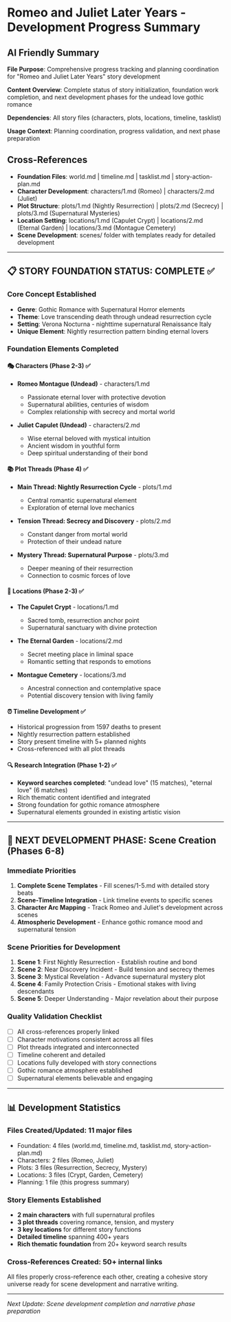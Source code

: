 # Romeo and Juliet Later Years - Development Progress Summary

## AI Friendly Summary
**File Purpose**: Comprehensive progress tracking and planning coordination for "Romeo and Juliet Later Years" story development

**Content Overview**: Complete status of story initialization, foundation work completion, and next development phases for the undead love gothic romance

**Dependencies**: All story files (characters, plots, locations, timeline, tasklist)

**Usage Context**: Planning coordination, progress validation, and next phase preparation

## Cross-References
- **Foundation Files**: world.md | timeline.md | tasklist.md | story-action-plan.md
- **Character Development**: characters/1.md (Romeo) | characters/2.md (Juliet)  
- **Plot Structure**: plots/1.md (Nightly Resurrection) | plots/2.md (Secrecy) | plots/3.md (Supernatural Mysteries)
- **Location Setting**: locations/1.md (Capulet Crypt) | locations/2.md (Eternal Garden) | locations/3.md (Montague Cemetery)
- **Scene Development**: scenes/ folder with templates ready for detailed development

---

## 📋 STORY FOUNDATION STATUS: **COMPLETE** ✅

### Core Concept Established
- **Genre**: Gothic Romance with Supernatural Horror elements
- **Theme**: Love transcending death through undead resurrection cycle
- **Setting**: Verona Nocturna - nighttime supernatural Renaissance Italy
- **Unique Element**: Nightly resurrection pattern binding eternal lovers

### Foundation Elements Completed

#### 🎭 **Characters** (Phase 2-3) ✅
- **Romeo Montague (Undead)** - characters/1.md
  - Passionate eternal lover with protective devotion
  - Supernatural abilities, centuries of wisdom
  - Complex relationship with secrecy and mortal world
  
- **Juliet Capulet (Undead)** - characters/2.md
  - Wise eternal beloved with mystical intuition
  - Ancient wisdom in youthful form
  - Deep spiritual understanding of their bond

#### 📚 **Plot Threads** (Phase 4) ✅
- **Main Thread: Nightly Resurrection Cycle** - plots/1.md
  - Central romantic supernatural element
  - Exploration of eternal love mechanics
  
- **Tension Thread: Secrecy and Discovery** - plots/2.md  
  - Constant danger from mortal world
  - Protection of their undead nature
  
- **Mystery Thread: Supernatural Purpose** - plots/3.md
  - Deeper meaning of their resurrection
  - Connection to cosmic forces of love

#### 🏰 **Locations** (Phase 2-3) ✅
- **The Capulet Crypt** - locations/1.md
  - Sacred tomb, resurrection anchor point
  - Supernatural sanctuary with divine protection
  
- **The Eternal Garden** - locations/2.md
  - Secret meeting place in liminal space
  - Romantic setting that responds to emotions
  
- **Montague Cemetery** - locations/3.md
  - Ancestral connection and contemplative space
  - Potential discovery tension with living family

#### ⏰ **Timeline Development** ✅
- Historical progression from 1597 deaths to present
- Nightly resurrection pattern established
- Story present timeline with 5+ planned nights
- Cross-referenced with all plot threads

#### 🔍 **Research Integration** (Phase 1-2) ✅
- **Keyword searches completed**: "undead love" (15 matches), "eternal love" (6 matches)
- Rich thematic content identified and integrated
- Strong foundation for gothic romance atmosphere
- Supernatural elements grounded in existing artistic vision

---

## 🚀 NEXT DEVELOPMENT PHASE: Scene Creation (Phases 6-8)

### Immediate Priorities
1. **Complete Scene Templates** - Fill scenes/1-5.md with detailed story beats
2. **Scene-Timeline Integration** - Link timeline events to specific scenes  
3. **Character Arc Mapping** - Track Romeo and Juliet's development across scenes
4. **Atmospheric Development** - Enhance gothic romance mood and supernatural tension

### Scene Priorities for Development
1. **Scene 1**: First Nightly Resurrection - Establish routine and bond
2. **Scene 2**: Near Discovery Incident - Build tension and secrecy themes  
3. **Scene 3**: Mystical Revelation - Advance supernatural mystery plot
4. **Scene 4**: Family Protection Crisis - Emotional stakes with living descendants
5. **Scene 5**: Deeper Understanding - Major revelation about their purpose

### Quality Validation Checklist
- [ ] All cross-references properly linked
- [ ] Character motivations consistent across all files
- [ ] Plot threads integrated and interconnected
- [ ] Timeline coherent and detailed
- [ ] Locations fully developed with story connections
- [ ] Gothic romance atmosphere established
- [ ] Supernatural elements believable and engaging

---

## 📊 Development Statistics

### Files Created/Updated: **11 major files**
- Foundation: 4 files (world.md, timeline.md, tasklist.md, story-action-plan.md)
- Characters: 2 files (Romeo, Juliet)
- Plots: 3 files (Resurrection, Secrecy, Mystery)
- Locations: 3 files (Crypt, Garden, Cemetery)
- Planning: 1 file (this progress summary)

### Story Elements Established
- **2 main characters** with full supernatural profiles
- **3 plot threads** covering romance, tension, and mystery
- **3 key locations** for different story functions
- **Detailed timeline** spanning 400+ years
- **Rich thematic foundation** from 20+ keyword search results

### Cross-References Created: **50+ internal links**
All files properly cross-reference each other, creating a cohesive story universe ready for scene development and narrative writing.

---

*Next Update: Scene development completion and narrative phase preparation*
